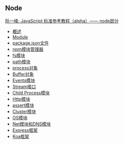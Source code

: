 ## Node

[阮一峰: JavaScript 标准参考教程（alpha）—— node部分 ](https://github.com/ruanyf/jstutorial/tree/gh-pages/nodejs)

<ul>
  <li><a href="http://www.w3cbus.com/nodejs/basic.html">概述</a></li>
  <li><a href="http://www.w3cbus.com/nodejs/module.html">Module</a></li>
  <li><a href="http://www.w3cbus.com/nodejs/packagejson.html">package.json文件</a></li>
  <li><a href="http://www.w3cbus.com/nodejs/npm.html">npm模块管理器</a></li>
  <li><a href="http://www.w3cbus.com/nodejs/fs.html">fs模块</a></li>
  <li><a href="http://www.w3cbus.com/nodejs/path.html">path模块</a></li>
  <li><a href="http://www.w3cbus.com/nodejs/process.html">process对象</a></li>
  <li><a href="http://www.w3cbus.com/nodejs/buffer.html">Buffer对象</a></li>
  <li><a href="http://www.w3cbus.com/nodejs/events.html">Events模块</a></li>
  <li><a href="http://www.w3cbus.com/nodejs/stream.html">Stream接口</a></li>
  <li><a href="http://www.w3cbus.com/nodejs/child-process.html">Child Process模块</a></li>
  <li><a href="http://www.w3cbus.com/nodejs/http.html">Http模块</a></li>
  <li><a href="http://www.w3cbus.com/nodejs/assert.html">assert模块</a></li>
  <li><a href="http://www.w3cbus.com/nodejs/cluster.html">Cluster模块</a></li>
  <li><a href="http://www.w3cbus.com/nodejs/os.html">OS模块</a></li>
  <li><a href="http://www.w3cbus.com/nodejs/net.html">Net模块和DNS模块</a></li>
  <li><a href="http://www.w3cbus.com/nodejs/express.html">Express框架</a></li>
  <li><a href="http://www.w3cbus.com/nodejs/koa.html">Koa框架</a></li>
</ul>